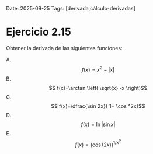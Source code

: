 Date: 2025-09-25
Tags: [derivada,cálculo-derivadas]

# Ejercicio 2.15

 
Obtener la derivada de las siguientes funciones:

A.   $$ f(x)= x^2-|x|$$ 
B.   $$ f(x)=\arctan  \left( \sqrt{x} -x \right)$$ 
C.   $$ f(x)=\dfrac{\sin   2x}{ 1+ \cos ^2x}$$ 
D.   $$ f(x)= \ln \left|\sin   x \right|$$ 
E.   $$ f(x)= \left( \cos (2x) \right) ^{ 1/x^2}$$ 

